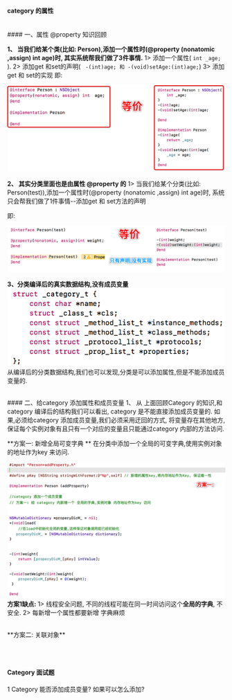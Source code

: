 #### category 的属性

<br>
#### 一、属性 @property 知识回顾

**1、 当我们给某个类(比如: Person),添加一个属性时(@property (nonatomic ,assign) int age)时, 其实系统帮我们做了3件事情.**
1> 添加一个属性( `int _age;` ).
2> 添加get 和set的声明( ` -(int)age; 和 -(void)setAge:(int)age;`)
3> 添加get 和 set的实现 
即:

![](/assets/Snip20190107_9.png)


**2、 其实分类里面也是由属性 @property 的**
1> 当我们给某个分类(比如: Person(test)),添加一个属性时(@property (nonatomic ,assign) int age)时, 系统只会帮我们做了1件事情--添加get 和 set方法的声明

即: 

![](/assets/Snip20190107_13.png)

**3、分类编译后的真实数据结构,没有成员变量**
![](/assets/Snip20190106_7.png)
从编译后的分类数据结构,我们也可以发现,分类是可以添加属性,但是不能添加成员变量的.




<br>
#### 二、给category 添加属性和成员变量
1、 从 上面回顾Category 的知识,和category 编译后的结构我们可以看出, category 是不能直接添加成员变量的. 如果,必须给category 添加成员变量,我们必须采用迂回的方式, 将变量存在其他地方, 保证每个实例对象有且只有一个对应的变量且只能通过category 内部的方法访问.


**方案一: 新增全局可变字典 **
在分类中添加一个全局的可变字典,使用实例对象的地址作为key 来访问.

![](/assets/Snip20190108_1.png)
**方案1缺点:**
1> 线程安全问题, 不同的线程可能在同一时间访问这个**全局的字典**, 不安全.
2> 每新增一个属性都要新增 字典麻烦



<br>
**方案二: 关联对象**


<br><br>
#### Category 面试题

1 Category 能否添加成员变量? 如果可以怎么添加?


